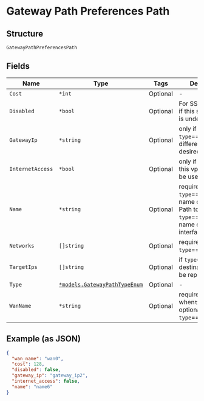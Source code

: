 
# Gateway Path Preferences Path

## Structure

`GatewayPathPreferencesPath`

## Fields

| Name | Type | Tags | Description |
|  --- | --- | --- | --- |
| `Cost` | `*int` | Optional | - |
| `Disabled` | `*bool` | Optional | For SSR Only. `true`, if this specific path is undesired |
| `GatewayIp` | `*string` | Optional | only if `type`==`local`, if a different gateway is desired |
| `InternetAccess` | `*bool` | Optional | only if `type`==`vpn`, if this vpn path can be used for internet |
| `Name` | `*string` | Optional | required when * `type`==`vpn`: the name of the VPN Path to use * `type`==`wan`: the name of the WAN interface to use |
| `Networks` | `[]string` | Optional | required when `type`==`local` |
| `TargetIps` | `[]string` | Optional | if `type`==`local`, if destination IP is to be replaced |
| `Type` | [`*models.GatewayPathTypeEnum`](../../doc/models/gateway-path-type-enum.md) | Optional | - |
| `WanName` | `*string` | Optional | required when`type`==`tunnel`, optional if `type`==`vpn` wan |

## Example (as JSON)

```json
{
  "wan_name": "wan0",
  "cost": 128,
  "disabled": false,
  "gateway_ip": "gateway_ip2",
  "internet_access": false,
  "name": "name6"
}
```

